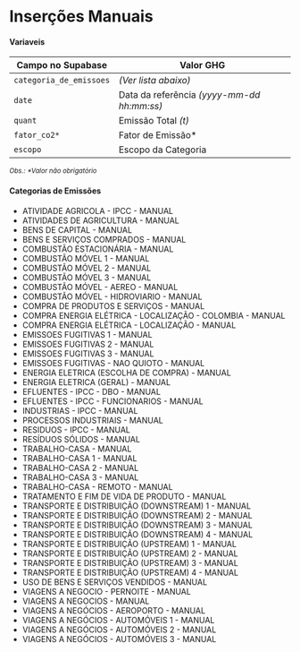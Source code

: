 # Inserções Manuais

#### Variaveis

Campo no Supabase|Valor GHG|
|---|---|
`categoria_de_emissoes`|_(Ver lista abaixo)_|
`date`|Data da referência _(yyyy-mm-dd hh:mm:ss)_|
`quant`|Emissão Total _(t)_|
`fator_co2*`|Fator de Emissão*|
`escopo`|Escopo da Categoria|

<sub><em>Obs.: *Valor não obrigatório</em></sub>

#### Categorias de Emissões

- ATIVIDADE AGRICOLA - IPCC - MANUAL  
- ATIVIDADES DE AGRICULTURA - MANUAL  
- BENS DE CAPITAL - MANUAL  
- BENS E SERVIÇOS COMPRADOS - MANUAL  
- COMBUSTÃO ESTACIONÁRIA - MANUAL  
- COMBUSTÃO MÓVEL 1 - MANUAL  
- COMBUSTÃO MÓVEL 2 - MANUAL  
- COMBUSTÃO MÓVEL 3 - MANUAL  
- COMBUSTÃO MÓVEL - AEREO - MANUAL  
- COMBUSTÃO MÓVEL - HIDROVIARIO - MANUAL  
- COMPRA DE PRODUTOS E SERVIÇOS - MANUAL  
- COMPRA ENERGIA ELÉTRICA - LOCALIZAÇÃO - COLOMBIA - MANUAL  
- COMPRA ENERGIA ELÉTRICA - LOCALIZAÇÃO - MANUAL  
- EMISSOES FUGITIVAS 1 - MANUAL  
- EMISSOES FUGITIVAS 2 - MANUAL  
- EMISSOES FUGITIVAS 3 - MANUAL
- EMISSOES FUGITIVAS - NAO QUIOTO - MANUAL 
- ENERGIA ELETRICA (ESCOLHA DE COMPRA) - MANUAL  
- ENERGIA ELETRICA (GERAL) - MANUAL  
- EFLUENTES - IPCC - DBO - MANUAL  
- EFLUENTES - IPCC - FUNCIONARIOS - MANUAL  
- INDUSTRIAS - IPCC - MANUAL  
- PROCESSOS INDUSTRIAIS - MANUAL  
- RESIDUOS - IPCC - MANUAL  
- RESÍDUOS SÓLIDOS - MANUAL  
- TRABALHO-CASA - MANUAL  
- TRABALHO-CASA 1 - MANUAL  
- TRABALHO-CASA 2 - MANUAL  
- TRABALHO-CASA 3 - MANUAL
- TRABALHO-CASA - REMOTO - MANUAL
- TRATAMENTO E FIM DE VIDA DE PRODUTO - MANUAL  
- TRANSPORTE E DISTRIBUIÇÃO (DOWNSTREAM) 1 - MANUAL  
- TRANSPORTE E DISTRIBUIÇÃO (DOWNSTREAM) 2 - MANUAL  
- TRANSPORTE E DISTRIBUIÇÃO (DOWNSTREAM) 3 - MANUAL  
- TRANSPORTE E DISTRIBUIÇÃO (DOWNSTREAM) 4 - MANUAL  
- TRANSPORTE E DISTRIBUIÇÃO (UPSTREAM) 1 - MANUAL  
- TRANSPORTE E DISTRIBUIÇÃO (UPSTREAM) 2 - MANUAL  
- TRANSPORTE E DISTRIBUIÇÃO (UPSTREAM) 3 - MANUAL  
- TRANSPORTE E DISTRIBUIÇÃO (UPSTREAM) 4 - MANUAL  
- USO DE BENS E SERVIÇOS VENDIDOS - MANUAL  
- VIAGENS A NEGOCIO - PERNOITE - MANUAL  
- VIAGENS A NEGOCIOS - MANUAL  
- VIAGENS A NEGÓCIOS - AEROPORTO - MANUAL  
- VIAGENS A NEGÓCIOS - AUTOMÓVEIS 1 - MANUAL  
- VIAGENS A NEGÓCIOS - AUTOMÓVEIS 2 - MANUAL  
- VIAGENS A NEGÓCIOS - AUTOMÓVEIS 3 - MANUAL  
